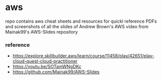 # aws
repo contains aws cheat sheets and resources for quickl reference
PDFs and screenshots of all the slides of Andrew Brown's AWS video from Mainak99's AWS-Slides repository


### reference
*   https://explore.skillbuilder.aws/learn/course/11458/play/42651/play-cloud-quest-cloud-practitioner
*   https://youtu.be/SOTamWNgDKc
*   https://github.com/Mainak99/AWS-Slides